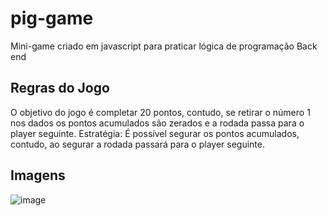 # pig-game
Mini-game criado em javascript para praticar lógica de programação Back end

## Regras do Jogo
O objetivo do jogo é completar 20 pontos, contudo, se retirar o número 1 nos dados os pontos acumulados são zerados e a rodada passa para o player seguinte. Estratégia: É possível segurar os pontos acumulados, contudo, ao segurar a rodada passará para o player seguinte.


## Imagens
![image](https://github.com/user-attachments/assets/59520f39-5c9e-45de-a079-09ed33f0a321)

